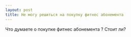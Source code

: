```yaml
---
layout: post 
title: Не могу решиться на покупку фитнес абонемента 
--- 
```

Что думаете о покупке фитнес абонемента ? Стоит ли?